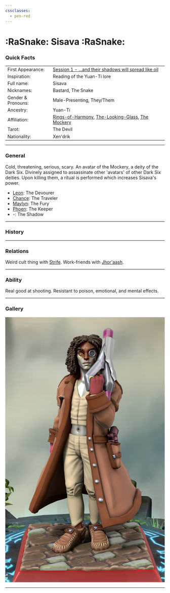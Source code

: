 ```yaml
---
cssclasses:
  - pen-red
---
```

<link rel="stylesheet" href="https://cdn.jsdelivr.net/npm/rpg-awesome@latest/css/rpg-awesome.min.css">
<link rel="stylesheet" href="https://cdn.jsdelivr.net/npm/remixicon@4.5.0/fonts/remixicon.min.css"> 

# :RaSnake: Sisava :RaSnake:
### Quick Facts

|                    |                                                                                                                                                                            |
| ------------------ | -------------------------------------------------------------------------------------------------------------------------------------------------------------------------- |
| First Appearance:  | [Session 1 - ...and their shadows will spread like oil](../Session%20Notes/Session%201%20-%20...and%20their%20shadows%20will%20spread%20like%20oil%5C)                     |
| Inspiration:          | Reading of the Yuan-Ti lore                                                                                                                                                |
| Full name:         | Sisava                                                                                                                                                                     |
| Nicknames:         | Bastard, The Snake                                                                                                                                                         |
| Gender & Pronouns: | Male-Presenting, They/Them                                                                                                                                                 |
| Ancestry:          | Yuan-Ti                                                                                                                                                                    |
| Affiliation:       | [Rings-of-Harmony](../../-Groups/Rings-of-Harmony.md), [The-Looking-Glass](../../-Groups/The-Looking-Glass.md), [The Mockery](https://eberron.fandom.com/wiki/The_Mockery) |
| Tarot:             | The Devil                                                                                                                                                                  |
| Nationality:       | Xen'drik                                                                                                                                                                   |
***
### General <i class="ri-checkbox-blank-line"></i>
Cold, threatening, serious, scary. 
An avatar of the Mockery, a deity of the Dark Six. Divinely assigned to assassinate other 'avatars' of other Dark Six deities. Upon killing them, a ritual is performed which increases Sisava's power.
* [Leon](../Leon.md): The Devourer
* [Chance](../Chance.md): The Traveler
* [Maylyn](../Maylyn.md): The Fury
* [Phoen](../Phoen.md): The Keeper
* -: The Shadow

***
### History <i class="ri-history-line"></i>


***
### Relations <i class="ri-user-line"></i>
Weird cult thing with [Strife](../Strife.md).
Work-friends with [Jhor'aash](../Jhor'aash.md).

***
### Ability <i class="ri-star-line"></i>
Real good at shooting. Resistant to poison, emotional, and mental effects.

***
### Gallery <i class="ri-image-line"></i>

![sisavaHeroForge](../-images/sisavaHeroForge.png)

***
